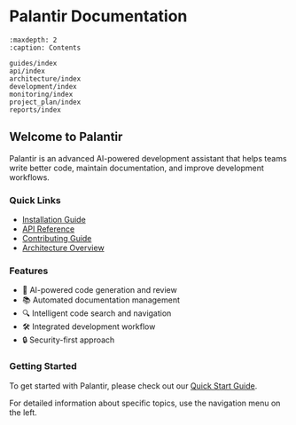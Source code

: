 # Palantir Documentation

```{toctree}
:maxdepth: 2
:caption: Contents

guides/index
api/index
architecture/index
development/index
monitoring/index
project_plan/index
reports/index
```

## Welcome to Palantir

Palantir is an advanced AI-powered development assistant that helps teams write better code, maintain documentation, and improve development workflows.

### Quick Links

- [Installation Guide](setup/installation.md)
- [API Reference](api/API_REFERENCE.md)
- [Contributing Guide](development/CONTRIBUTING.md)
- [Architecture Overview](architecture/FEATURE_PRD.md)

### Features

- 🤖 AI-powered code generation and review
- 📚 Automated documentation management
- 🔍 Intelligent code search and navigation
- 🛠 Integrated development workflow
- 🔒 Security-first approach

### Getting Started

To get started with Palantir, please check out our [Quick Start Guide](guides/quickstart.md).

For detailed information about specific topics, use the navigation menu on the left. 